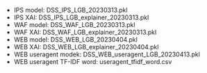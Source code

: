 - IPS model: DSS_IPS_LGB_20230313.pkl
- IPS XAI: DSS_IPS_LGB_explainer_20230313.pkl
- WAF model: DSS_WAF_LGB_20230313.pkl
- WAF XAI: DSS_WAF_LGB_explainer_20230313.pkl
- WEB model: DSS_WEB_LGB_20230404.pkl
- WEB XAI: DSS_WEB_LGB_explainer_20230404.pkl
- WEB useragent modek: DSS_WEB_useragent_LGB_20230413.pkl
- WEB useragent TF-IDF word: useragent_tfidf_word.csv
